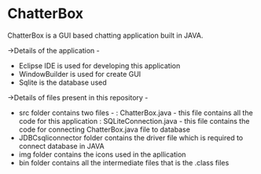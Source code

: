 # ChatterBox
ChatterBox is a GUI based chatting application built in JAVA.

->Details of the application -
  * Eclipse IDE is  used for developing this application
  * WindowBuilder is used for create GUI
  * Sqlite is the database used
  
->Details of files present in this repository -
  * src folder contains two files -
    : ChatterBox.java - this file contains all the code for this application
    : SQLiteConnection.java - this file contains the code for connecting ChatterBox.java file to database
  * JDBCsqliconnector folder contains the driver file which is required to connect database in JAVA
  * img folder contains the icons used in the apllication
  * bin folder contains all the intermediate files that is the .class files
